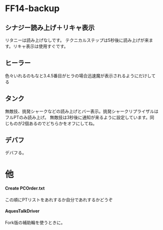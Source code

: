 # FF14-backup  
## シナジー読み上げ＋リキャ表示
リタニーは読み上げなしです。
テクニカルステップは5秒後に読み上げが来ます。リキャ表示は使用すぐです。

## ヒーラー
色々いれるのもなと3.4.5番目がヒラの場合迅速魔が表示されるようにだけしてる

## タンク
無敵技、挑発シャークなどの読み上げとバー表示。挑発シャークリプライザルはフルPTのみ読み上げ。
無敵技は3秒後に通知が来るように設定しています。同じものが2個あるのでどちらかをオフにしてね。

## デバフ
デバフる。

# 他
#### Create PCOrder.txt
この順にPTリストをあれするか自分であれするかどうぞ
#### AquesTalkDriver
Fork版の補助輪を使うときに。
